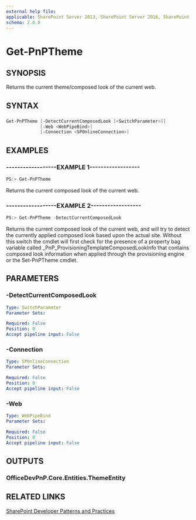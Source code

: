 ```yaml
---
external help file:
applicable: SharePoint Server 2013, SharePoint Server 2016, SharePoint Online
schema: 2.0.0
---
```

# Get-PnPTheme

## SYNOPSIS
Returns the current theme/composed look of the current web.

## SYNTAX 

### 
```powershell
Get-PnPTheme [-DetectCurrentComposedLook [<SwitchParameter>]]
             [-Web <WebPipeBind>]
             [-Connection <SPOnlineConnection>]
```

## EXAMPLES

### ------------------EXAMPLE 1------------------
```powershell
PS:> Get-PnPTheme
```

Returns the current composed look of the current web.

### ------------------EXAMPLE 2------------------
```powershell
PS:> Get-PnPTheme -DetectCurrentComposedLook
```

Returns the current composed look of the current web, and will try to detect the currently applied composed look based upon the actual site. Without this switch the cmdlet will first check for the presence of a property bag variable called _PnP_ProvisioningTemplateComposedLookInfo that contains composed look information when applied through the provisioning engine or the Set-PnPTheme cmdlet.

## PARAMETERS

### -DetectCurrentComposedLook


```yaml
Type: SwitchParameter
Parameter Sets: 

Required: False
Position: 0
Accept pipeline input: False
```

### -Connection


```yaml
Type: SPOnlineConnection
Parameter Sets: 

Required: False
Position: 0
Accept pipeline input: False
```

### -Web


```yaml
Type: WebPipeBind
Parameter Sets: 

Required: False
Position: 0
Accept pipeline input: False
```

## OUTPUTS

### OfficeDevPnP.Core.Entities.ThemeEntity

## RELATED LINKS

[SharePoint Developer Patterns and Practices](http://aka.ms/sppnp)
